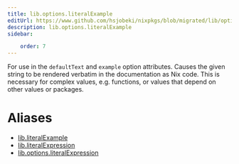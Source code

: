 ```yaml
---
title: lib.options.literalExample
editUrl: https://www.github.com/hsjobeki/nixpkgs/blob/migrated/lib/options.nix#L387C23
description: lib.options.literalExample
sidebar:

    order: 7
---
```


For use in the `defaultText` and `example` option attributes. Causes the
given string to be rendered verbatim in the documentation as Nix code. This
is necessary for complex values, e.g. functions, or values that depend on
other values or packages.


# Aliases

- [lib.literalExample](/nix-doc-comments/reference/lib/lib-literalexample)
- [lib.literalExpression](/nix-doc-comments/reference/lib/lib-literalexpression)
- [lib.options.literalExpression](/nix-doc-comments/reference/lib/options/lib-options-literalexpression)


